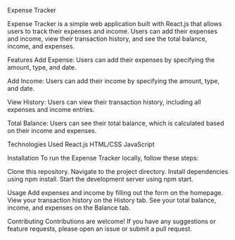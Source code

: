 Expense Tracker

Expense Tracker is a simple web application built with React.js that allows users to track their expenses and income. Users can add their expenses and income, view their transaction history, and see the total balance, income, and expenses.

Features
Add Expense: Users can add their expenses by specifying the amount, type, and date.

Add Income: Users can add their income by specifying the amount, type, and date.

View History: Users can view their transaction history, including all expenses and income entries.

Total Balance: Users can see their total balance, which is calculated based on their income and expenses.


Technologies Used
React.js
HTML/CSS
JavaScript

Installation
To run the Expense Tracker locally, follow these steps:

Clone this repository.
Navigate to the project directory.
Install dependencies using npm install.
Start the development server using npm start.

Usage
Add expenses and income by filling out the form on the homepage.
View your transaction history on the History tab.
See your total balance, income, and expenses on the Balance tab.

Contributing
Contributions are welcome! If you have any suggestions or feature requests, please open an issue or submit a pull request.
